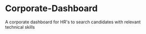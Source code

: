 # Corporate-Dashboard
A corporate dashboard for HR's to search candidates with relevant technical skills
